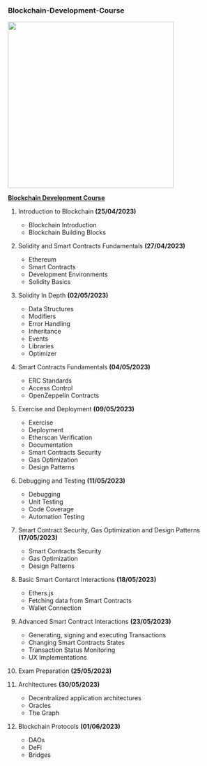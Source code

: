 
### Blockchain-Development-Course

<img src="https://user-images.githubusercontent.com/68276889/233828641-54fca27a-d5b0-4e41-af70-655084619308.png" width="380"/>

[**Blockchain Development Course**](https://softuni.bg/trainings/4126/blockchain-development-april-2023)

1. Introduction to Blockchain **(25/04/2023)**

    - Blockchain Introduction
    - Blockchain Building Blocks


2. Solidity and Smart Contracts Fundamentals **(27/04/2023)**

    - Ethereum
    - Smart Contracts
    - Development Environments
    - Solidity Basics

3. Solidity In Depth **(02/05/2023)**

   - Data Structures
   - Modifiers
   - Error Handling
   - Inheritance
   - Events
   - Libraries
   - Optimizer


4. Smart Contracts Fundamentals **(04/05/2023)**

   - ERC Standards
   - Access Control
   - OpenZeppelin Contracts

5. Exercise and Deployment **(09/05/2023)**

    - Exercise
    - Deployment
    - Etherscan Verification
    - Documentation
    - Smart Contracts Security
    - Gas Optimization
    - Design Patterns

6. Debugging and Testing **(11/05/2023)**

    - Debugging
    - Unit Testing
    - Code Coverage
    - Automation Testing

7. Smart Contract Security, Gas Optimization and Design Patterns **(17/05/2023)**

    - Smart Contracts Security
    - Gas Optimization
    - Design Patterns

8. Basic Smart Contarct Interactions **(18/05/2023)**

    - Ethers.js
    - Fetching data from Smart Contracts
    - Wallet Connection

9. Advanced Smart Contract Interactions **(23/05/2023)**

    - Generating, signing and executing Transactions
    - Changing Smart Contracts States
    - Transaction Status Monitoring
    - UX Implementations

10. Exam Preparation **(25/05/2023)**


11. Architectures **(30/05/2023)**

    - Decentralized application architectures
    - Oracles
    - The Graph


12. Blockchain Protocols **(01/06/2023)**

    - DAOs
    - DeFi
    - Bridges
